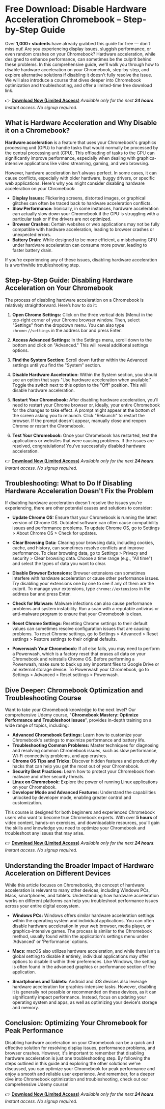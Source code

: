 # Free Download: Disable Hardware Acceleration Chromebook – Step-by-Step Guide

Over **1,000+ students** have already grabbed this guide for free — don’t miss out!
Are you experiencing display issues, sluggish performance, or even random crashes on your Chromebook? Hardware acceleration, while designed to enhance performance, can sometimes be the culprit behind these problems. In this comprehensive guide, we'll walk you through how to disable hardware acceleration on your Chromebook, step-by-step, and explore alternative solutions if disabling it doesn't fully resolve the issue. We will also introduce a course that dives deeper into Chromebook optimization and troubleshooting, and offer a limited-time free download link.

👉 [**Download Now (Limited Access)**](https://udemywork.com/disable-hardware-acceleration-chromebook)
_Available only for the next **24 hours**. Instant access. No signup required._

## What is Hardware Acceleration and Why Disable it on a Chromebook?

**Hardware acceleration** is a feature that uses your Chromebook's graphics processing unit (GPU) to handle tasks that would normally be processed by the central processing unit (CPU). This offloading of tasks to the GPU can significantly improve performance, especially when dealing with graphics-intensive applications like video streaming, gaming, and web browsing.

However, hardware acceleration isn't always perfect. In some cases, it can cause conflicts, especially with older hardware, buggy drivers, or specific web applications. Here's why you might consider disabling hardware acceleration on your Chromebook:

*   **Display Issues:** Flickering screens, distorted images, or graphical glitches can often be traced back to hardware acceleration conflicts.
*   **Slow Performance:** Ironically, in some instances, hardware acceleration can actually slow down your Chromebook if the GPU is struggling with a particular task or if the drivers are not optimized.
*   **Browser Crashes:** Certain websites or web applications may not be fully compatible with hardware acceleration, leading to browser crashes or unexpected errors.
*   **Battery Drain:** While designed to be more efficient, a misbehaving GPU under hardware acceleration can consume more power, leading to faster battery drain.

If you're experiencing any of these issues, disabling hardware acceleration is a worthwhile troubleshooting step.

## Step-by-Step Guide: Disabling Hardware Acceleration on Your Chromebook

The process of disabling hardware acceleration on a Chromebook is relatively straightforward. Here’s how to do it:

1.  **Open Chrome Settings:** Click on the three vertical dots (Menu) in the top-right corner of your Chrome browser window. Then, select "Settings" from the dropdown menu. You can also type `chrome://settings` in the address bar and press Enter.

2.  **Access Advanced Settings:** In the Settings menu, scroll down to the bottom and click on "Advanced." This will reveal additional settings options.

3.  **Find the System Section:** Scroll down further within the Advanced settings until you find the "System" section.

4.  **Disable Hardware Acceleration:** Within the System section, you should see an option that says "Use hardware acceleration when available." Toggle the switch next to this option to the "Off" position. This will disable hardware acceleration.

5.  **Restart Your Chromebook:** After disabling hardware acceleration, you'll need to restart your Chrome browser or, ideally, your entire Chromebook for the changes to take effect. A prompt might appear at the bottom of the screen asking you to relaunch. Click "Relaunch" to restart the browser. If the prompt doesn't appear, manually close and reopen Chrome or restart the Chromebook.

6.  **Test Your Chromebook:** Once your Chromebook has restarted, test the applications or websites that were causing problems. If the issues are resolved, congratulations! You've successfully disabled hardware acceleration.

👉 [**Download Now (Limited Access)**](https://udemywork.com/disable-hardware-acceleration-chromebook)
_Available only for the next **24 hours**. Instant access. No signup required._

## Troubleshooting: What to Do If Disabling Hardware Acceleration Doesn't Fix the Problem

If disabling hardware acceleration doesn't resolve the issues you're experiencing, there are other potential causes and solutions to consider:

*   **Update Chrome OS:** Ensure that your Chromebook is running the latest version of Chrome OS. Outdated software can often cause compatibility issues and performance problems. To update Chrome OS, go to Settings > About Chrome OS > Check for updates.

*   **Clear Browsing Data:** Clearing your browsing data, including cookies, cache, and history, can sometimes resolve conflicts and improve performance. To clear browsing data, go to Settings > Privacy and security > Clear browsing data. Choose a time range (e.g., "All time") and select the types of data you want to clear.

*   **Disable Browser Extensions:** Browser extensions can sometimes interfere with hardware acceleration or cause other performance issues. Try disabling your extensions one by one to see if any of them are the culprit. To manage your extensions, type `chrome://extensions` in the address bar and press Enter.

*   **Check for Malware:** Malware infections can also cause performance problems and system instability. Run a scan with a reputable antivirus or anti-malware program to ensure that your Chromebook is clean.

*   **Reset Chrome Settings:** Resetting Chrome settings to their default values can sometimes resolve configuration issues that are causing problems. To reset Chrome settings, go to Settings > Advanced > Reset settings > Restore settings to their original defaults.

*   **Powerwash Your Chromebook:** If all else fails, you may need to perform a Powerwash, which is a factory reset that erases all data on your Chromebook and reinstalls Chrome OS. Before performing a Powerwash, make sure to back up any important files to Google Drive or an external storage device. To Powerwash your Chromebook, go to Settings > Advanced > Reset settings > Powerwash.

## Dive Deeper: Chromebook Optimization and Troubleshooting Course

Want to take your Chromebook knowledge to the next level? Our comprehensive Udemy course, "**Chromebook Mastery: Optimize Performance and Troubleshoot Issues**", provides in-depth training on a wide range of topics, including:

*   **Advanced Chromebook Settings:** Learn how to customize your Chromebook's settings to maximize performance and battery life.
*   **Troubleshooting Common Problems:** Master techniques for diagnosing and resolving common Chromebook issues, such as slow performance, Wi-Fi connectivity problems, and app crashes.
*   **Chrome OS Tips and Tricks:** Discover hidden features and productivity hacks that can help you get the most out of your Chromebook.
*   **Security Best Practices:** Learn how to protect your Chromebook from malware and other security threats.
*   **Linux on Chromebook:** Explore the power of running Linux applications on your Chromebook.
*   **Developer Mode and Advanced Features:** Understand the capabilities unlocked by developer mode, enabling greater control and customization.

This course is designed for both beginners and experienced Chromebook users who want to become true Chromebook experts. With over **5 hours** of video content, hands-on exercises, and downloadable resources, you'll gain the skills and knowledge you need to optimize your Chromebook and troubleshoot any issues that may arise.

👉 [**Download Now (Limited Access)**](https://udemywork.com/disable-hardware-acceleration-chromebook)
_Available only for the next **24 hours**. Instant access. No signup required._

## Understanding the Broader Impact of Hardware Acceleration on Different Devices

While this article focuses on Chromebooks, the concept of hardware acceleration is relevant to many other devices, including Windows PCs, Macs, smartphones, and tablets. Understanding how hardware acceleration works on different platforms can help you troubleshoot performance issues across your entire digital ecosystem.

*   **Windows PCs:** Windows offers similar hardware acceleration settings within the operating system and individual applications. You can often disable hardware acceleration in your web browser, media player, or graphics-intensive games. The process is similar to the Chromebook method, usually found within the application's settings menu under 'Advanced' or 'Performance' options.

*   **Macs:** macOS also utilizes hardware acceleration, and while there isn't a global setting to disable it entirely, individual applications may offer options to disable it within their preferences. Like Windows, the setting is often found in the advanced graphics or performance section of the application.

*   **Smartphones and Tablets:** Android and iOS devices also leverage hardware acceleration for graphics-intensive tasks. However, disabling it is generally not possible or recommended on these devices, as it can significantly impact performance. Instead, focus on updating your operating system and apps, as well as optimizing your device's storage and memory.

## Conclusion: Optimizing Your Chromebook for Peak Performance

Disabling hardware acceleration on your Chromebook can be a quick and effective solution for resolving display issues, performance problems, and browser crashes. However, it's important to remember that disabling hardware acceleration is just one troubleshooting step. By following the steps outlined in this guide and exploring the other solutions we've discussed, you can optimize your Chromebook for peak performance and enjoy a smooth and reliable user experience. And remember, for a deeper dive into Chromebook optimization and troubleshooting, check out our comprehensive Udemy course!

👉 [**Download Now (Limited Access)**](https://udemywork.com/disable-hardware-acceleration-chromebook)
_Available only for the next **24 hours**. Instant access. No signup required._
